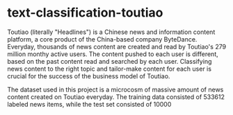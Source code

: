 # text-classification-toutiao

Toutiao (literally "Headlines") is a Chinese news and information content platform, a core product of the China-based company ByteDance. Everyday, thousands of news content are created and read by Toutiao's 279 million monthy active users. The content pushed to each user is different, based on the past content read and searched by each user. Classifying news content to the right topic and tailor-make content for each user is crucial for the success of the business model of Toutiao. 

The dataset used in this project is a microcosm of massive amount of news content created on Toutiao everyday. The training data consisted of 533612 labeled news items, while the test set consisted of 10000
